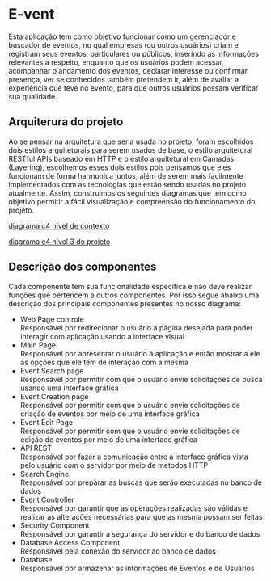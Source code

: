 # E-vent

Esta aplicação tem como objetivo funcionar como um gerenciador e buscador de eventos, no qual empresas (ou outros usuários) criam e registram seus eventos, particulares ou públicos, inserindo as informações relevantes a respeito, enquanto que os usuários podem acessar, acompanhar o andamento dos eventos, declarar interesse ou confirmar presença, ver se conhecidos também pretendem ir, além de avaliar a experiência que teve no evento, para que outros usuários possam verificar sua qualidade.

## Arquiterura do projeto
Ao se pensar na arquitetura que seria usada no projeto, foram escolhidos dois estilos arquiteturais para serem usados de base, o estilo arquitetural RESTful APIs baseado em HTTP e o estilo arquitetural em Camadas (Layering), escolhemos esses dois estilos pois pensamos que eles funcionam de forma harmonica juntos, além de serem mais facilmente implementados com as tecnologias que estão sendo usadas no projeto atualmente. Assim, construimos os seguintes diagramas que tem como objetivo permitir a fácil visualização e compreensão do funcionamento do projeto.  

[diagrama c4 nível de contexto](./C4_diagrama_contexto.png)  

[diagrama c4 nível 3 do projeto](./C4_Diagrama_de_componentes.png)

## Descrição dos componentes
Cada componente tem sua funcionalidade específica e não deve realizar funções que pertencem a outros componentes. Por isso segue abaixo uma descrição dos principais componentes presentes no nosso diagrama: 
 *  Web Page controle  
Responsável por redirecionar o usuário a página desejada para poder interagir com aplicação usando a interface visual  
* Main Page  
Responsável por apresentar o usuário à aplicação e então mostrar a ele as opções que ele tem de interação com a mesma  
* Event Search page  
Responsável por permitir com que o usuário envie solicitações de busca usando uma interface gráfica  
* Event Creation page  
Responsável por permitir com que o usuário envie solicitações de criação de eventos por meio de uma interface gráfica  
* Event Edit Page  
Responsável por permitir com que o usuário envie solicitações de edição de eventos por meio de uma interface gráfica  
* API REST  
Responsável por fazer a comunicação entre a interface gráfica vista pelo usuário com o servidor por meio de metodos HTTP  
* Search Engine  
Responsável por preparar as buscas que serão executadas no banco de dados  
* Event Controller  
Responsável por garantir que as operações realizadas são válidas e realizar as alterações necessárias para que as mesma possam ser feitas  
* Security Component  
Responsável por garantir a segurança do servidor e do banco de dados  
* Database Access Component  
Responsável pela conexão do servidor ao banco de dados  
* Database  
Responsável por armazenar as informações de Eventos e de Usuários 

